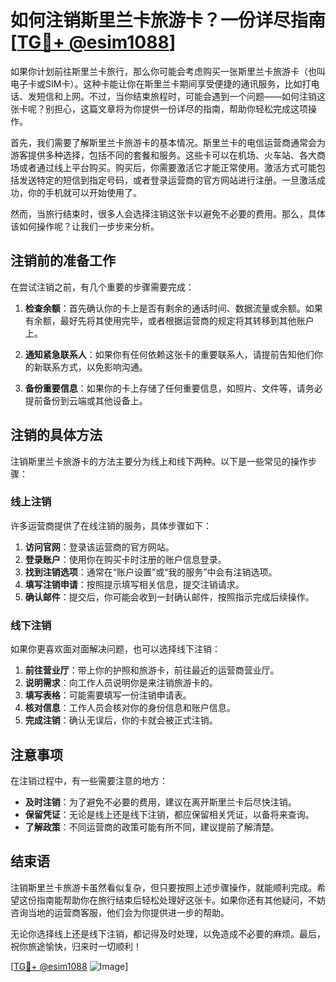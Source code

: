 # 如何注销斯里兰卡旅游卡？一份详尽指南[[TG💪+ @esim1088](https://t.me/s/esim1088)]

如果你计划前往斯里兰卡旅行，那么你可能会考虑购买一张斯里兰卡旅游卡（也叫电子卡或SIM卡）。这种卡能让你在斯里兰卡期间享受便捷的通讯服务，比如打电话、发短信和上网。不过，当你结束旅程时，可能会遇到一个问题——如何注销这张卡呢？别担心，这篇文章将为你提供一份详尽的指南，帮助你轻松完成这项操作。

首先，我们需要了解斯里兰卡旅游卡的基本情况。斯里兰卡的电信运营商通常会为游客提供多种选择，包括不同的套餐和服务。这些卡可以在机场、火车站、各大商场或者通过线上平台购买。购买后，你需要激活它才能正常使用。激活方式可能包括发送特定的短信到指定号码，或者登录运营商的官方网站进行注册。一旦激活成功，你的手机就可以开始使用了。

然而，当旅行结束时，很多人会选择注销这张卡以避免不必要的费用。那么，具体该如何操作呢？让我们一步步来分析。

## 注销前的准备工作

在尝试注销之前，有几个重要的步骤需要完成：

1. **检查余额**：首先确认你的卡上是否有剩余的通话时间、数据流量或余额。如果有余额，最好先将其使用完毕，或者根据运营商的规定将其转移到其他账户上。

2. **通知紧急联系人**：如果你有任何依赖这张卡的重要联系人，请提前告知他们你的新联系方式，以免影响沟通。

3. **备份重要信息**：如果你的卡上存储了任何重要信息，如照片、文件等，请务必提前备份到云端或其他设备上。

## 注销的具体方法

注销斯里兰卡旅游卡的方法主要分为线上和线下两种。以下是一些常见的操作步骤：

### 线上注销

许多运营商提供了在线注销的服务，具体步骤如下：

1. **访问官网**：登录该运营商的官方网站。
2. **登录账户**：使用你在购买卡时注册的账户信息登录。
3. **找到注销选项**：通常在“账户设置”或“我的服务”中会有注销选项。
4. **填写注销申请**：按照提示填写相关信息，提交注销请求。
5. **确认邮件**：提交后，你可能会收到一封确认邮件，按照指示完成后续操作。

### 线下注销

如果你更喜欢面对面解决问题，也可以选择线下注销：

1. **前往营业厅**：带上你的护照和旅游卡，前往最近的运营商营业厅。
2. **说明需求**：向工作人员说明你是来注销旅游卡的。
3. **填写表格**：可能需要填写一份注销申请表。
4. **核对信息**：工作人员会核对你的身份信息和账户信息。
5. **完成注销**：确认无误后，你的卡就会被正式注销。

## 注意事项

在注销过程中，有一些需要注意的地方：

- **及时注销**：为了避免不必要的费用，建议在离开斯里兰卡后尽快注销。
- **保留凭证**：无论是线上还是线下注销，都应保留相关凭证，以备将来查询。
- **了解政策**：不同运营商的政策可能有所不同，建议提前了解清楚。

## 结束语

注销斯里兰卡旅游卡虽然看似复杂，但只要按照上述步骤操作，就能顺利完成。希望这份指南能帮助你在旅行结束后轻松处理好这张卡。如果你还有其他疑问，不妨咨询当地的运营商客服，他们会为你提供进一步的帮助。

无论你选择线上还是线下注销，都记得及时处理，以免造成不必要的麻烦。最后，祝你旅途愉快，归来时一切顺利！

[[TG💪+ @esim1088](https://t.me/s/esim1088) ![Image](https://i.postimg.cc/4NQfJmqS/Snipaste-2025-05-13-00-14-12.png)]